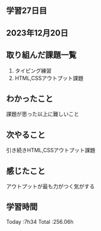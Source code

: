 ## 学習27日目
## 2023年12月20日
## 取り組んだ課題一覧
1. タイピング練習
1. HTML,CSSアウトプット課題
## わかったこと
課題が思った以上に難しいこと
## 次やること
引き続きHTML,CSSアウトプット課題
## 感じたこと
 アウトプットが最も力がつく気がする
## 学習時間
 Today :7h34
 Total :256.06h
